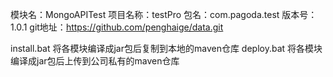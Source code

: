 
模块名：MongoAPITest
项目名称：testPro
包名：com.pagoda.test
版本号：1.0.1
git地址：https://github.com/penghaige/data.git

install.bat 将各模块编译成jar包后复制到本地的maven仓库
deploy.bat 将各模块编译成jar包后上传到公司私有的maven仓库